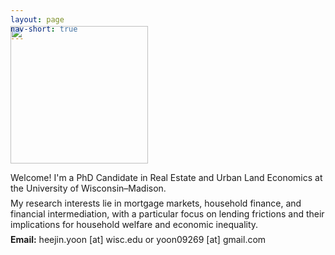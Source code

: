 ```yaml
---
layout: page
nav-short: true
---
```

<!---  cover-img: /assets/img/Grainger2.jpg --->

<div style="margin-top: -3.0em;"></div>

<p>
<img src= "https://heejin-yoon.github.io/assets/img/profile_heejin.jpg" width="220">
</p>

<div style="margin-bottom: 0.5em;margin-top: 0.5em;"></div>

Welcome! I'm a PhD Candidate in Real Estate and Urban Land Economics at the University of Wisconsin&ndash;Madison.

<div style="margin-bottom: 0.0em;margin-top: -0.5em;"></div>

My research interests lie in mortgage markets, household finance, and financial intermediation, with a particular focus on lending frictions and their implications for household welfare and economic inequality.
<!--- Prior to joining the program, I received B.B.A. in Business Administration from Yonsei University and M.S. in Finance from KAIST College of Business. --->

<div style="margin-bottom: 0.0em;margin-top: -0.5em;"></div>

<b>Email:</b> heejin.yoon [at] wisc.edu or yoon09269 [at] gmail.com

<!--- <div style="margin-bottom: 0.5em;margin-top: 0.5em;"></div> --->



<!--- ### Contact

<ul>
  <li>
   <div style="margin-bottom: 1em;margin-top: 1em">
<b>Office:</b> 5298B Grainger Hall, 975 University Ave, Madison, WI 53706, USA 
  </div>
  </li>
  <li>
   <div style="margin-bottom: 1em;margin-top: 1em">
<b>Email:</b> heejin.yoon [at] wisc.edu or yoon09269 [at] gmail.com
  </div>
  </li>
</ul>

--->

